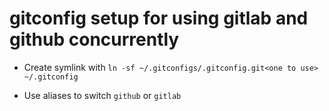 # gitconfig setup for using gitlab and github concurrently

* Create symlink with
 `ln -sf ~/.gitconfigs/.gitconfig.git<one to use> ~/.gitconfig`

* Use aliases to switch
`github` or `gitlab`

